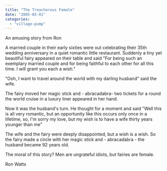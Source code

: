 ```yaml
---
title: "The Treacherous Female"
date: "2005-03-01"
categories: 
  - "village-pump"
---
```


An amusing story from Ron

A married couple in their early sixties were out celebrating their 35th wedding anniversary in a quiet romantic little restaurant. Suddenly a tiny yet beautiful fairy appeared on their table and said "For being such an exemplary married couple and for being faithful to each other for all this time. I will grant you each a wish."

"Ooh, I want to travel around the world with my darling husband" said the wife.

The fairy moved her magic stick and - abracadabra- two tickets for a round the world cruise in a luxury liner appeared in her hand.

Now it was the husband's turn. He thought for a moment and said "Well this is all very romantic, but an opportunity like this occurs only once in a lifetime, so, I'm sorry my love, but my wish is to have a wife thirty years younger than me"

The wife and the fairy were deeply disappointed, but a wish is a wish. So the fairy made a circle with her magic stick and - abracadabra - the husband became 92 years old.

The moral of this story? Men are ungrateful idiots, but fairies are female.

Ron Watts
